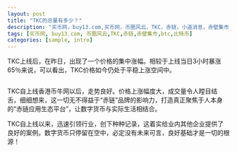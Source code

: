 ```yaml
---
layout: post
title: "TKC的总量有多少？"
description: "买币网，buy13.com,买币网，币圈风云，TKC，赤链，小道消息，赤壁集市"
tags: [买币网, buy13.com, 币圈风云,TKC,赤链,赤壁集市,btc,比特币]
categories: [sample, intro]
---
```

TKC上线后，在昨日，出现了一个价格的集中涨幅。相较于上线当日3小时暴涨65％来说，可以看出，TKC价格如今仍处于平稳上涨空间中。

<img src="http://mmbiz.qpic.cn/mmbiz_png/7OMOyTk6Q1icqKtX9DLM4oHvs74ofA9AmP6rjz3zKAI1M0S5ib1DUMX7bDNolxX1Hlgibd1Pf7Rphlwib3vRYqVlqg/640?wx_fmt=png&tp=webp&wxfrom=5&wx_lazy=1" alt="">

TKC自上线香港币牛网以后，走势良好。价格上涨幅度大，成交量令人瞠目结舌，细细想来，这一切无不得益于“赤链”品牌的影响力，打造真正聚焦于人本身的“赤链应用生态平台”，让数字货币与实际生活相结合。

TKC自上线以来，迅速引领行业，创下种种记录，这着实给业内其他企业提供了良好的案例。数字货币只停留在空中，必定没有未来可言，良好基础才是一切的根源！
